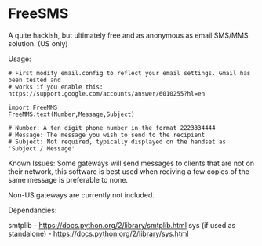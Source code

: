 # FreeSMS
A quite hackish, but ultimately free and as anonymous as email SMS/MMS solution. (US only)

Usage:

    # First modify email.config to reflect your email settings. Gmail has been tested and
    # works if you enable this: https://support.google.com/accounts/answer/6010255?hl=en

    import FreeMMS
    FreeMMS.text(Number,Message,Subject)

    # Number: A ten digit phone number in the format 2223334444
    # Message: The message you wish to send to the recipient
    # Subject: Not required, typically displayed on the handset as 'Subject / Message'

Known Issues:
Some gateways will send messages to clients that are not on their network, this software is best used when reciving a few copies of the same message is preferable to none.

Non-US gateways are currently not included.

Dependancies:

smtplib - https://docs.python.org/2/library/smtplib.html
sys (if used as standalone) - https://docs.python.org/2/library/sys.html
